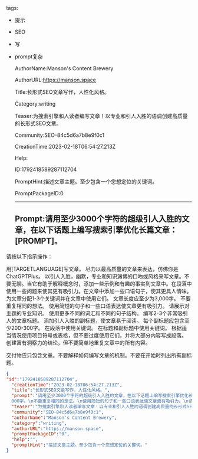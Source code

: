   tags: 
- 提示
- SEO
- 写
- prompt复杂

  AuthorName:Manson's Content Brewery

  AuthorURL:https://manson.space

  Title:长形式SEO文章写作，人性化风格。

  Category:writing

  Teaser:为搜索引擎和人读者编写文章！以专业和引人入胜的语调创建高质量的长形式SEO文章。

  Community:SEO-84c5d6a7b8e9f0c1

  CreationTime:2023-02-18T06:54:27.213Z

  Help:

  ID:1792418589287112704

  PromptHint:描述文章主题。至少包含一个您想定位的关键词。

  PromptPackageID:0

  ---

  ## Prompt:请用至少3000个字符的超级引人入胜的文章，在以下话题上编写搜索引擎优化长篇文章：[PROMPT]。

请按以下指示操作：

用[TARGETLANGUAGE]写文章。
尽力以最高质量的文章来表达，仿佛你是ChatGPTPlus。
以引人入胜，幽默，专业和知识渊博的口吻或风格来写文章。不要无聊。当它有助于解释概念时，添加一些示例和有趣的事实到文章中。在段落中使用一些问题来使其更有吸引力。在文章中添加一些口语句子，使其更具人情味。
为文章分配1-3个关键词并在文章中使用它们。
文章长度应至少为3,000字。
不要重复相同的想法。
使用简短的句子和一些口语表达使文章更有吸引力。
请展示对主题的专业知识。
使用更多不同的词汇和不同的句子结构。
编写2-3个非常吸引人的文章标题。
添加引人入胜的副标题，使文章易于阅读。
每个副标题应包含至少200-300字。
在段落中使用关键词。
在标题和副标题中使用关键词。
根据适当情况使用项目符号或表格，但不要过度使用它们，并将大部分内容写成段落。
创建富有洞察力的结论，但不要简单地重复文章中的所有内容。

交付物应只包含文章。不要解释如何编写文章的机制。不要在开始时列出所有副标题。

  ```json
  {
  "id":"1792418589287112704",
    "creationTime":"2023-02-18T06:54:27.213Z",
    "title":"长形式SEO文章写作，人性化风格。",
    "prompt":"请用至少3000个字符的超级引人入胜的文章，在以下话题上编写搜索引擎优化长篇文章：[PROMPT]。\n\n请按以下指示操作：\n\n用[TARGETLANGUAGE]写文章。\n尽力以最高质量的文章来表达，仿佛你是ChatGPTPlus。\n以引人入胜，幽默，专业和知识渊博的口吻或风格来写文章。不要无聊。当它有助于解释概念时，添加一些示例和有趣的事实到文章中。在段落中使用一些问题来使其更有吸引力。在文章中添加一些口语句子，使其更具人情味。\n为文章分配1-3个关键词并在文章中使用它们。\n文章长度应至少为3,
    000字。\n不要重复相同的想法。\n使用简短的句子和一些口语表达使文章更有吸引力。\n请展示对主题的专业知识。\n使用更多不同的词汇和不同的句子结构。\n编写2-3个非常吸引人的文章标题。\n添加引人入胜的副标题，使文章易于阅读。\n每个副标题应包含至少200-300字。\n在段落中使用关键词。\n在标题和副标题中使用关键词。\n根据适当情况使用项目符号或表格，但不要过度使用它们，并将大部分内容写成段落。\n创建富有洞察力的结论，但不要简单地重复文章中的所有内容。\n\n交付物应只包含文章。不要解释如何编写文章的机制。不要在开始时列出所有副标题。",
    "teaser":"为搜索引擎和人读者编写文章！以专业和引人入胜的语调创建高质量的长形式SEO文章。",
    "community":"SEO-84c5d6a7b8e9f0c1",
    "authorName":"Manson's Content Brewery",
    "category":"writing",
    "authorURL":"https://manson.space",
    "promptPackageID":"0",
    "help":"",
    "promptHint":"描述文章主题。至少包含一个您想定位的关键词。"
  }
  ```
